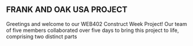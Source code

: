 ## FRANK AND OAK USA PROJECT
Greetings and welcome to our WEB402 Construct Week Project! Our team of five members collaborated over five days to bring this project to life, comprising two distinct parts
